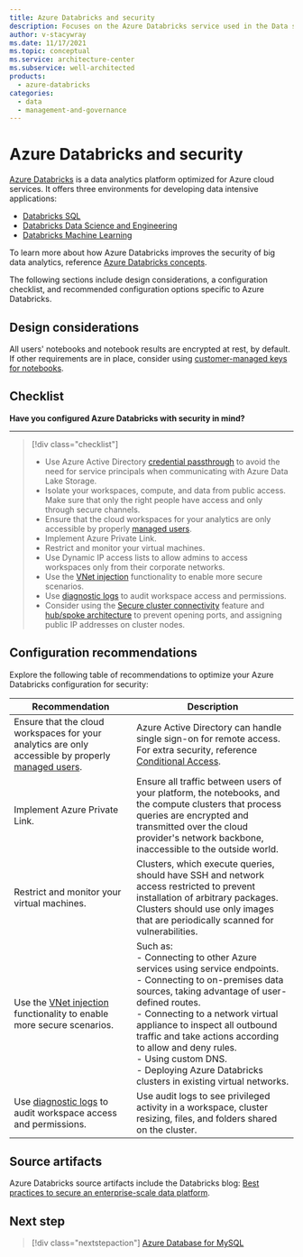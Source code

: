 ```yaml
---
title: Azure Databricks and security
description: Focuses on the Azure Databricks service used in the Data solution to provide best-practice, configuration recommendations, and design considerations related to Security.
author: v-stacywray
ms.date: 11/17/2021
ms.topic: conceptual
ms.service: architecture-center
ms.subservice: well-architected
products:
  - azure-databricks
categories:
  - data
  - management-and-governance
---
```


# Azure Databricks and security

[Azure Databricks](/azure/databricks/scenarios/what-is-azure-databricks) is a data analytics platform optimized for Azure cloud services. It offers three environments for developing data intensive applications:

- [Databricks SQL](/azure/databricks/scenarios/what-is-azure-databricks-sqla)
- [Databricks Data Science and Engineering](/azure/databricks/scenarios/what-is-azure-databricks-ws)
- [Databricks Machine Learning](/azure/databricks/scenarios/what-is-azure-databricks-ml)

To learn more about how Azure Databricks improves the security of big data analytics, reference [Azure Databricks concepts](/azure/databricks/getting-started/concepts).

The following sections include design considerations, a configuration checklist, and recommended configuration options specific to Azure Databricks.

## Design considerations

All users' notebooks and notebook results are encrypted at rest, by default. If other requirements are in place, consider using [customer-managed keys for notebooks](/azure/databricks/security/keys/customer-managed-key-managed-services-azure).

## Checklist

**Have you configured Azure Databricks with security in mind?**
***

> [!div class="checklist"]
> - Use Azure Active Directory [credential passthrough](/azure/databricks/security/credential-passthrough/adls-passthrough) to avoid the need for service principals when communicating with Azure Data Lake Storage.
> - Isolate your workspaces, compute, and data from public access. Make sure that only the right people have access and only through secure channels.
> - Ensure that the cloud workspaces for your analytics are only accessible by properly [managed users](/azure/databricks/administration-guide/users-groups/).
> - Implement Azure Private Link.
> - Restrict and monitor your virtual machines.
> - Use Dynamic IP access lists to allow admins to access workspaces only from their corporate networks.
> - Use the [VNet injection](/azure/databricks/administration-guide/cloud-configurations/azure/vnet-inject) functionality to enable more secure scenarios.
> - Use [diagnostic logs](/azure/databricks/administration-guide/account-settings/azure-diagnostic-logs) to audit workspace access and permissions.
> - Consider using the [Secure cluster connectivity](/azure/databricks/security/secure-cluster-connectivity) feature and [hub/spoke architecture](https://databricks.com/blog/2020/03/27/data-exfiltration-protection-with-azure-databricks.html) to prevent opening ports, and assigning public IP addresses on cluster nodes.

## Configuration recommendations

Explore the following table of recommendations to optimize your Azure Databricks configuration for security:

|Recommendation|Description|
|--------------|-----------|
|Ensure that the cloud workspaces for your analytics are only accessible by properly [managed users](/azure/databricks/administration-guide/users-groups/).|Azure Active Directory can handle single sign-on for remote access. For extra security, reference [Conditional Access](/azure/databricks/administration-guide/access-control/conditional-access).|
|Implement Azure Private Link.|Ensure all traffic between users of your platform, the notebooks, and the compute clusters that process queries are encrypted and transmitted over the cloud provider's network backbone, inaccessible to the outside world.|
|Restrict and monitor your virtual machines.|Clusters, which execute queries, should have SSH and network access restricted to prevent installation of arbitrary packages. Clusters should use only images that are periodically scanned for vulnerabilities.|
|Use the [VNet injection](/azure/databricks/administration-guide/cloud-configurations/azure/vnet-inject) functionality to enable more secure scenarios.|Such as: <br>- Connecting to other Azure services using service endpoints. <br>- Connecting to on-premises data sources, taking advantage of user-defined routes. <br>- Connecting to a network virtual appliance to inspect all outbound traffic and take actions according to allow and deny rules. <br>- Using custom DNS. <br>-  Deploying Azure Databricks clusters in existing virtual networks.|
|Use [diagnostic logs](/azure/databricks/administration-guide/account-settings/azure-diagnostic-logs) to audit workspace access and permissions.|Use audit logs to see privileged activity in a workspace, cluster resizing, files, and folders shared on the cluster.|

## Source artifacts

Azure Databricks source artifacts include the Databricks blog: [Best practices to secure an enterprise-scale data platform](https://databricks.com/blog/2020/03/16/security-that-unblocks.html).

## Next step

> [!div class="nextstepaction"]
> [Azure Database for MySQL](../azure-db-mysql/cost-optimization.md)
